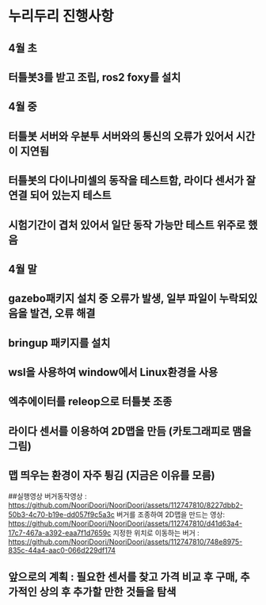 # 누리두리 진행사항

## 4월 초
##          터틀봇3를 받고 조립, ros2 foxy를 설치

## 4월 중
##          터틀봇 서버와 우분투 서버와의 통신의 오류가 있어서 시간이 지연됨
##          터틀봇의 다이나미셀의 동작을 테스트함, 라이다 센서가 잘 연결 되어 있는지 테스트
##          시험기간이 겹처 있어서 일단 동작 가능만 테스트 위주로 했음

## 4월 말 
##          gazebo패키지 설치 중 오류가 발생, 일부 파일이 누락되있음을 발견, 오류 해결
##          bringup 패키지를 설치
##          wsl을 사용하여 window에서 Linux환경을 사용
##          엑추에이터를 releop으로 터틀봇 조종
##          라이다 센서를 이용하여 2D맵을 만듬 (카토그래피로 맴을 그림)
##          맵 띄우는 환경이 자주 튕김 (지금은 이유를 모름)

##실행영상
버거동작영상 : https://github.com/NooriDoori/NooriDoori/assets/112747810/8227dbb2-50b3-4c70-b19e-dd057f9c5a3c
버거를 조종하여 2D맵을 만드는 영상: https://github.com/NooriDoori/NooriDoori/assets/112747810/d41d63a4-17c7-467a-a392-eaa7f1d7659c
지정한 위치로 이동하는 버거 : https://github.com/NooriDoori/NooriDoori/assets/112747810/748e8975-835c-44a4-aac0-066d229df174

## 앞으로의 계획 : 필요한 센서를 찾고 가격 비교 후 구매, 추가적인 상의 후 추가할 만한 것들을 탐색
